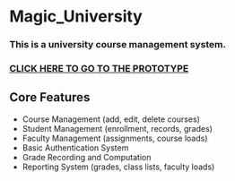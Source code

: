 # Magic_University

### This is a university course management system.
### [CLICK HERE TO GO TO THE PROTOTYPE](https://www.google.com)

## Core Features

*   Course Management (add, edit, delete courses)
*   Student Management (enrollment, records, grades)
*   Faculty Management (assignments, course loads)
*   Basic Authentication System
*   Grade Recording and Computation
*   Reporting System (grades, class lists, faculty loads)
